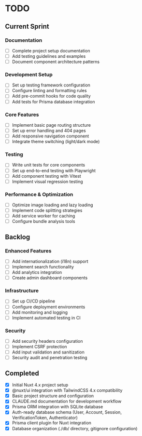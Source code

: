 # TODO

## Current Sprint

### Documentation
- [ ] Complete project setup documentation
- [ ] Add testing guidelines and examples
- [ ] Document component architecture patterns

### Development Setup
- [ ] Set up testing framework configuration
- [ ] Configure linting and formatting rules
- [ ] Add pre-commit hooks for code quality
- [ ] Add tests for Prisma database integration

### Core Features
- [ ] Implement basic page routing structure
- [ ] Set up error handling and 404 pages
- [ ] Add responsive navigation component
- [ ] Integrate theme switching (light/dark mode)

### Testing
- [ ] Write unit tests for core components
- [ ] Set up end-to-end testing with Playwright
- [ ] Add component testing with Vitest
- [ ] Implement visual regression testing

### Performance & Optimization
- [ ] Optimize image loading and lazy loading
- [ ] Implement code splitting strategies
- [ ] Add service worker for caching
- [ ] Configure bundle analysis tools

## Backlog

### Enhanced Features
- [ ] Add internationalization (i18n) support
- [ ] Implement search functionality
- [ ] Add analytics integration
- [ ] Create admin dashboard components

### Infrastructure
- [ ] Set up CI/CD pipeline
- [ ] Configure deployment environments
- [ ] Add monitoring and logging
- [ ] Implement automated testing in CI

### Security
- [ ] Add security headers configuration
- [ ] Implement CSRF protection
- [ ] Add input validation and sanitization
- [ ] Security audit and penetration testing

## Completed
- [x] Initial Nuxt 4.x project setup
- [x] @nuxt/ui integration with TailwindCSS 4.x compatibility
- [x] Basic project structure and configuration
- [x] CLAUDE.md documentation for development workflow
- [x] Prisma ORM integration with SQLite database
- [x] Auth-ready database schema (User, Account, Session, VerificationToken, Authenticator)
- [x] Prisma client plugin for Nuxt integration
- [x] Database organization (./db/ directory, gitignore configuration)